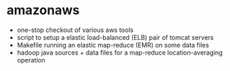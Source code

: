 amazonaws
=========

- one-stop checkout of various aws tools
- script to setup a elastic load-balanced (ELB) pair of tomcat servers
- Makefile running an elastic map-reduce (EMR) on some data files
- hadoop java sources + data files for a map-reduce location-averaging operation
